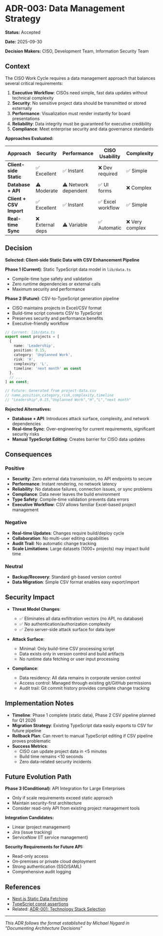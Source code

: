 # ADR-003: Data Management Strategy

**Status:** Accepted

**Date:** 2025-09-30

**Decision Makers:** CISO, Development Team, Information Security Team

## Context

The CISO Work Cycle requires a data management approach that balances several critical requirements:

1. **Executive Workflow**: CISOs need simple, fast data updates without technical complexity
2. **Security**: No sensitive project data should be transmitted or stored externally
3. **Performance**: Visualization must render instantly for board presentations
4. **Reliability**: Data integrity must be guaranteed for executive credibility
5. **Compliance**: Meet enterprise security and data governance standards

**Approaches Evaluated:**

| Approach | Security | Performance | CISO Usability | Complexity | Real-time |
|----------|----------|-------------|----------------|------------|-----------|
| **Client-side Static** | ✅ Excellent | ✅ Instant | ❌ Dev required | ✅ Simple | ❌ No |
| **Database + API** | ⚠️ Moderate | ⚠️ Network dependent | ✅ UI forms | ❌ Complex | ✅ Yes |
| **Client + CSV Import** | ✅ Excellent | ✅ Instant | ✅ Excel workflow | ✅ Simple | ❌ Build-time |
| **Real-time Sync** | ❌ External deps | ⚠️ Variable | ✅ Automatic | ❌ Very complex | ✅ Yes |

## Decision

**Selected: Client-side Static Data with CSV Enhancement Pipeline**

**Phase 1 (Current)**: Static TypeScript data model in `lib/data.ts`
- Compile-time type safety and validation
- Zero runtime dependencies or external calls
- Maximum security and performance

**Phase 2 (Future)**: CSV-to-TypeScript generation pipeline
- CISO maintains projects in Excel/CSV format
- Build-time script converts CSV to TypeScript
- Preserves security and performance benefits
- Executive-friendly workflow

```typescript
// Current: lib/data.ts
export const projects = [
  {
    name: 'Leadership',
    position: 0.15,
    category: 'Unplanned Work',
    risk: 'H',
    complexity: 'L',
    timeline: 'next month' as const
  },
  // ...
] as const;

// Future: Generated from project-data.csv
// name,position,category,risk,complexity,timeline
// "Leadership",0.15,"Unplanned Work","H","L","next month"
```

**Rejected Alternatives:**

- **Database + API**: Introduces attack surface, complexity, and network dependencies
- **Real-time Sync**: Over-engineering for current requirements, significant security risks
- **Manual TypeScript Editing**: Creates barrier for CISO data updates

## Consequences

### Positive

- **Security**: Zero external data transmission, no API endpoints to secure
- **Performance**: Instant rendering, no network latency
- **Reliability**: No database failures, connection issues, or sync problems
- **Compliance**: Data never leaves the build environment
- **Type Safety**: Compile-time validation prevents data errors
- **Executive Workflow**: CSV allows familiar Excel-based project management

### Negative

- **Real-time Updates**: Changes require build/deploy cycle
- **Collaboration**: No multi-user editing capabilities
- **Audit Trail**: No automatic change tracking
- **Scale Limitations**: Large datasets (1000+ projects) may impact build time

### Neutral

- **Backup/Recovery**: Standard git-based version control
- **Data Migration**: Simple CSV format enables easy export/import

## Security Impact

- **Threat Model Changes**:
  - ✅ Eliminates all data exfiltration vectors (no API, no database)
  - ✅ No authentication/authorization complexity
  - ✅ Zero server-side attack surface for data layer

- **Attack Surface**:
  - Minimal: Only build-time CSV processing script
  - Data exists only in version control and build artifacts
  - No runtime data fetching or user input processing

- **Compliance**:
  - Data residency: All data remains in corporate version control
  - Access control: Managed through existing git/GitHub permissions
  - Audit trail: Git commit history provides complete change tracking

## Implementation Notes

- **Timeline**: Phase 1 complete (static data), Phase 2 CSV pipeline planned for Q1 2026
- **Migration Strategy**: Existing TypeScript data easily exports to CSV for future pipeline
- **Rollback Plan**: Can revert to manual TypeScript editing if CSV pipeline proves problematic
- **Success Metrics**:
  - CISO can update project data in <5 minutes
  - Build time remains <10 seconds
  - Zero data-related security incidents

## Future Evolution Path

**Phase 3 (Conditional)**: API Integration for Large Enterprises
- Only if scale requirements exceed static approach
- Maintain security-first architecture
- Consider read-only API from existing project management tools

**Integration Candidates:**
- Linear (project management)
- Jira (issue tracking)
- ServiceNow (IT service management)

**Security Requirements for Future API:**
- Read-only access
- On-premises or private cloud deployment
- Strong authentication (SSO/SAML)
- Comprehensive audit logging

## References

- [Next.js Static Data Fetching](https://nextjs.org/docs/basic-features/data-fetching/get-static-props)
- [TypeScript const assertions](https://www.typescriptlang.org/docs/handbook/release-notes/typescript-3-4.html#const-assertions)
- Related: [ADR-001: Technology Stack Selection](./ADR-001-technology-stack-selection.md)

---

*This ADR follows the format established by Michael Nygard in "Documenting Architecture Decisions"*